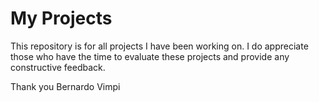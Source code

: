 # My Projects
This repository is for all projects I have been working on. I do appreciate those who have the time to evaluate these projects and provide any constructive feedback.

Thank you
Bernardo Vimpi
